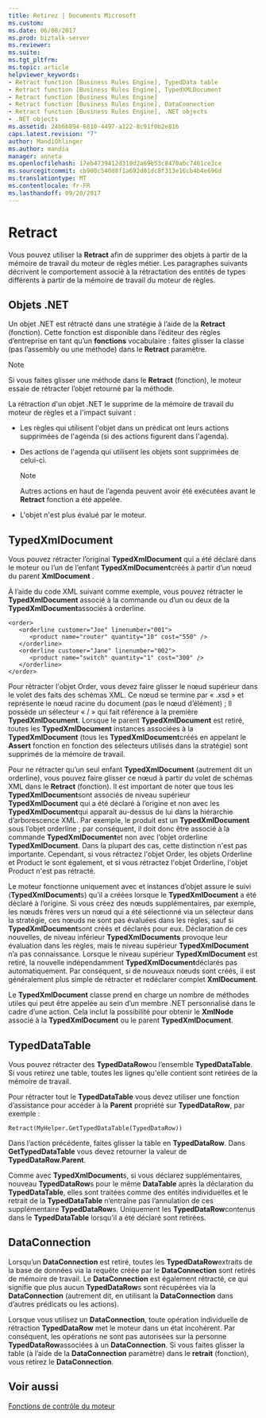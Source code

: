 ```yaml
---
title: Retirez | Documents Microsoft
ms.custom: 
ms.date: 06/08/2017
ms.prod: biztalk-server
ms.reviewer: 
ms.suite: 
ms.tgt_pltfrm: 
ms.topic: article
helpviewer_keywords:
- Retract function [Business Rules Engine], TypedData table
- Retract function [Business Rules Engine], TypedXMLDocument
- Retract function [Business Rules Engine]
- Retract function [Business Rules Engine], DataConnection
- Retract function [Business Rules Engine], .NET objects
- .NET objects
ms.assetid: 24b6b894-6810-4497-a122-8c91f0b2e816
caps.latest.revision: "7"
author: MandiOhlinger
ms.author: mandia
manager: anneta
ms.openlocfilehash: 17eb4739412d310d2a69b53c8470abc7461ce3ce
ms.sourcegitcommit: cb908c540d8f1a692d01dc8f313e16cb4b4e696d
ms.translationtype: MT
ms.contentlocale: fr-FR
ms.lasthandoff: 09/20/2017
---
```

# <a name="retract"></a>Retract
Vous pouvez utiliser la **Retract** afin de supprimer des objets à partir de la mémoire de travail du moteur de règles métier. Les paragraphes suivants décrivent le comportement associé à la rétractation des entités de types différents à partir de la mémoire de travail du moteur de règles.  
  
## <a name="net-objects"></a>Objets .NET  
 Un objet .NET est rétracté dans une stratégie à l’aide de la **Retract** (fonction). Cette fonction est disponible dans l’éditeur des règles d’entreprise en tant qu’un **fonctions** vocabulaire : faites glisser la classe (pas l’assembly ou une méthode) dans le **Retract** paramètre.  
  
> [!NOTE]
>  Si vous faites glisser une méthode dans le **Retract** (fonction), le moteur essaie de rétracter l’objet retourné par la méthode.  
  
 La rétraction d'un objet .NET le supprime de la mémoire de travail du moteur de règles et a l'impact suivant :  
  
-   Les règles qui utilisent l'objet dans un prédicat ont leurs actions supprimées de l'agenda (si des actions figurent dans l'agenda).  
  
-   Des actions de l'agenda qui utilisent les objets sont supprimées de celui-ci.  
  
    > [!NOTE]
    >  Autres actions en haut de l’agenda peuvent avoir été exécutées avant le **Retract** fonction a été appelée.  
  
-   L'objet n'est plus évalué par le moteur.  
  
## <a name="typedxmldocument"></a>TypedXmlDocument  
 Vous pouvez rétracter l’original **TypedXmlDocument** qui a été déclaré dans le moteur ou l’un de l’enfant **TypedXmlDocument**créés à partir d’un nœud du parent **XmlDocument** .  
  
 À l’aide du code XML suivant comme exemple, vous pouvez rétracter le **TypedXmlDocument** associé à la commande ou d’un ou deux de la **TypedXmlDocument**associés à orderline.  
  
```  
<order>  
   <orderline customer="Joe" linenumber="001">  
      <product name="router" quantity="10" cost="550" />  
   </orderline>  
   <orderline customer="Jane" linenumber="002">  
      <product name="switch" quantity="1" cost="300" />  
   </orderline>  
</order>  
```  
  
 Pour rétracter l'objet Order, vous devez faire glisser le nœud supérieur dans le volet des faits des schémas XML. Ce nœud se termine par « .xsd » et représente le nœud racine du document (pas le nœud d’élément) ; Il possède un sélecteur « / » qui fait référence à la première **TypedXmlDocument**. Lorsque le parent **TypedXmlDocument** est retiré, toutes les **TypedXmlDocument** instances associées à la **TypedXmlDocument** (tous les  **TypedXmlDocument**créés en appelant le **Assert** fonction en fonction des sélecteurs utilisés dans la stratégie) sont supprimés de la mémoire de travail.  
  
 Pour ne rétracter qu’un seul enfant **TypedXmlDocument** (autrement dit un orderline), vous pouvez faire glisser ce nœud à partir du volet de schémas XML dans le **Retract** (fonction). Il est important de noter que tous les **TypedXmlDocument**sont associés de niveau supérieur **TypedXmlDocument** qui a été déclaré à l’origine et non avec les **TypedXmlDocument**qui apparaît au-dessus de lui dans la hiérarchie d’arborescence XML. Par exemple, le produit est un **TypedXmlDocument** sous l’objet orderline ; par conséquent, il doit donc être associé à la commande **TypedXmlDocument**et non avec l’objet orderline  **TypedXmlDocument**. Dans la plupart des cas, cette distinction n'est pas importante. Cependant, si vous rétractez l'objet Order, les objets Orderline et Product le sont également, et si vous rétractez l'objet Orderline, l'objet Product n'est pas rétracté.  
  
 Le moteur fonctionne uniquement avec et instances d’objet assure le suivi (**TypedXmlDocument**s) qu’il a créées lorsque le **TypedXmlDocument** a été déclaré à l’origine. Si vous créez des nœuds supplémentaires, par exemple, les nœuds frères vers un nœud qui a été sélectionné via un sélecteur dans la stratégie, ces nœuds ne sont pas évaluées dans les règles, sauf si **TypedXmlDocument**sont créés et déclarés pour eux. Déclaration de ces nouvelles, de niveau inférieur **TypedXmlDocuments** provoque leur évaluation dans les règles, mais le niveau supérieur **TypedXmlDocument** n’a pas connaissance. Lorsque le niveau supérieur **TypedXmlDocument** est retiré, la nouvelle indépendamment **TypedXmlDocument**déclarés pas automatiquement. Par conséquent, si de nouveaux nœuds sont créés, il est généralement plus simple de rétracter et redéclarer complet **XmlDocument**.  
  
 Le **TypedXmlDocument** classe prend en charge un nombre de méthodes utiles qui peut être appelée au sein d’un membre .NET personnalisé dans le cadre d’une action. Cela inclut la possibilité pour obtenir le **XmlNode** associé à la **TypedXmlDocument** ou le parent **TypedXmlDocument**.  
  
## <a name="typeddatatable"></a>TypedDataTable  
 Vous pouvez rétracter des **TypedDataRow**ou l’ensemble **TypedDataTable**. Si vous retirez une table, toutes les lignes qu'elle contient sont retirées de la mémoire de travail.  
  
 Pour rétracter tout le **TypedDataTable** vous devez utiliser une fonction d’assistance pour accéder à la **Parent** propriété sur **TypedDataRow**, par exemple :  
  
```  
Retract(MyHelper.GetTypedDataTable(TypedDataRow))  
```  
  
 Dans l’action précédente, faites glisser la table en **TypedDataRow**. Dans **GetTypedDataTable** vous devez retourner la valeur de **TypedDataRow.Parent**.  
  
 Comme avec **TypedXmlDocument**s, si vous déclarez supplémentaires, nouveau **TypedDataRow**s pour le même **DataTable** après la déclaration du **TypedDataTable**, elles sont traitées comme des entités individuelles et le retrait de la **TypedDataTable** n’entraîne pas l’annulation de ces supplémentaire **TypedDataRow**s. Uniquement les **TypedDataRow**contenus dans le **TypedDataTable** lorsqu’il a été déclaré sont retirées.  
  
## <a name="dataconnection"></a>DataConnection  
 Lorsqu’un **DataConnection** est retiré, toutes les **TypedDataRow**extraits de la base de données via la requête créée par le **DataConnection** sont retirés de mémoire de travail. Le **DataConnection** est également rétracté, ce qui signifie que plus aucun **TypedDataRow**s sont récupérées via la **DataConnection** (autrement dit, en utilisant la  **DataConnection** dans d’autres prédicats ou les actions).  
  
 Lorsque vous utilisez un **DataConnection**, toute opération individuelle de rétraction **TypedDataRow** met le moteur dans un état incohérent. Par conséquent, les opérations ne sont pas autorisées sur la personne **TypedDataRow**associées à un **DataConnection**. Si vous faites glisser la table (à l’aide de la **DataConnection** paramètre) dans le **retrait** (fonction), vous retirez le **DataConnection**.  
  
## <a name="see-also"></a>Voir aussi  
 [Fonctions de contrôle du moteur](../core/engine-control-functions.md)
